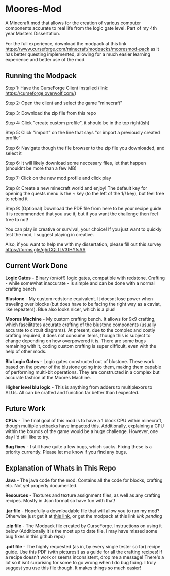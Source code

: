 # Moores-Mod
A Minecraft mod that allows for the creation of various computer components accurate to real life from the logic gate level. Part of my 4th year Masters Dissertation.

For the full experience, download the modpack at this link https://www.curseforge.com/minecraft/modpacks/mooresmod-pack as it has better questing implemented, allowing for a much easier learning experience and better use of the mod.

## Running the Modpack

Step 1: Have the CurseForge Client installed (link: https://curseforge.overwolf.com/)

Step 2: Open the client and select the game "minecraft"

Step 3: Download the zip file from this repo

Step 4: Click "create custom profile", it should be in the top right(ish)

Step 5: Click "import" on the line that says "or import a previously created profile"

Step 6: Navigate though the file browser to the zip file you downloaded, and select it

Step 6: It will likely download some neccesary files, let that happen (shouldnt be more than a few MB)

Step 7: Click on the new mod profile and click play

Step 8: Create a new minecraft world and enjoy! The default key for opening the quests menu is the ¬ key (to the left of the 1/! key), but feel free to rebind it

Step 9: (Optional) Download the PDF file from here to be your recipe guide. It is recommended that you use it, but if you want the challenge then feel free to not!

You can play in creative or survival, your choice! If you just want to quickly test the mod, I suggest playing in creative.

Also, if you want to help me with my dissertation, please fill out this survey https://forms.gle/ghrCQLfLV3tHYfsAA

## Current Work Done

**Logic Gates** - Binary (on/off) logic gates, compatible with redstone. Crafting - while somewhat inaccurate - is simple and can be done with a normal crafting bench

**Blustone** - My custom redstone equivalent. It doesnt lose power when traveling over blocks (but does have to be facing the right way as a caviat, like repeaters). Blue also looks nicer, which is a plus!

**Moores Machine** - My custom crafting bench. It allows for 9x9 crafting, which fascilitates accurate crafting of the blustone components (usually accurate to circuit diagrams). At present, due to the complex and costly crafting required, it does not consume items, though this is subject to change depending on how overpowered it is. There are some bugs remaining with it, coding custom crafting is super difficult, even with the help of other mods.

**Blu Logic Gates** - Logic gates constructed out of blustone. These work based on the power of the blustone going into them, making them capable of performing multi-bit operations. They are constructed in a complex but accurate fashion at the Moores Machine.

**Higher level blu logic** - This is anything from adders to multiplexors to ALUs. All can be crafted and function far better than I expected.

## Future Work

**CPUs** - The final goal of this mod is to have a 1 block CPU within minecraft, though multiple setbacks have impacted this. Additionally, explaining a CPU within the bounds of the game would be a huge challenge. However, one day I'd still like to try.

**Bug fixes** - I still have quite a few bugs, which sucks. Fixing these is a priority currently. Please let me know if you find any bugs.

## Explanation of Whats in This Repo

**Java** - The java code for the mod. Contains all the code for blocks, crafting etc. Not yet properly documented.

**Resources** - Textures and texture assignment files, as well as any crafting recipes. Mostly in Json format so have fun with that!

**.jar file** - Hopefully a downloadable file that will allow you to run my mod? Otherwise just get it at [this link](https://www.curseforge.com/minecraft/mc-mods/mooresmod), or get the modpack at this link *link pending*

**.zip file** - The Modpack file created by CurseForge. Instructions on using it below (Additionally it is the most up to date file, I may have missed some bug fixes in this github repo)

**.pdf file** - The highly requested (as in, by every single tester so far) recipe guide. Use this PDF (with pictures!) as a guide for all the crafting recipes! If a recipe doesn't work or seems inconsistent, drop me a message! There's a lot so it isnt surprising for some to go wrong when I do bug fixing. I truly suggest you use this file though. It makes things so much easier!
